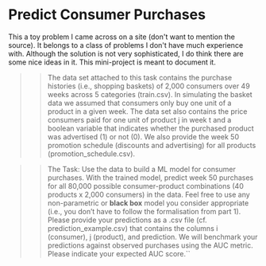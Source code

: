 # Predict Consumer Purchases

This a toy problem I came across on a site (don't want to mention the source). It belongs to a class of problems I don't have much experience with. Although the solution is not very sophisticated, I do think there are some nice ideas in it. This mini-project is meant to document it.

>> The data set attached to this task contains the purchase histories (i.e., shopping baskets) of 2,000 consumers over 49 weeks across 5 categories (​train.csv​). In simulating the basket data we assumed that consumers only buy one unit of a product in a given week. The data set also contains the price consumers paid for one unit of product j in week t and a boolean variable that indicates whether the purchased product was advertised (1) or not (0). We also provide the week 50 promotion schedule (discounts and advertising) for all products (​promotion_schedule.csv​).

>> The Task:
>> Use the data to build a ML model for consumer purchases. With the trained model, predict week 50 purchases for all 80,000 possible consumer-product combinations (40 products x 2,000 consumers) in the data. Feel free to use any non-parametric or **black box** model you consider appropriate (i.e., you don’t have to follow the formalisation from part 1). Please provide your predictions as a ​.csv file (cf. ​prediction_example.csv​) that contains the columns i (consumer), j (product), and prediction. We will benchmark your predictions against observed purchases using the AUC metric. ​Please indicate your expected AUC score​.``

